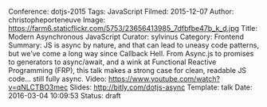 Conference: dotjs-2015
Tags: JavaScript
Filmed: 2015-12-07
Author: christopheporteneuve
Image: https://farm6.staticflickr.com/5753/23656413985_7dfbfbe47b_k_d.jpg
Title: Modern Asynchronous JavaScript
Curator: sylvinus
Category: Frontend
Summary: JS is async by nature, and that can lead to uneasy code patterns, but we’ve come a long way since Callback Hell. From Async.js to promises to generators to async/await, and a wink at Functional Reactive Programming (FRP), this talk makes a strong case for clean, readable JS code… still fully async.
Video: https://www.youtube.com/watch?v=qNLCTBO3mec
Slides: http://bitly.com/dotjs-async
Template: talk
Date: 2016-03-04 10:09:53
Status: draft